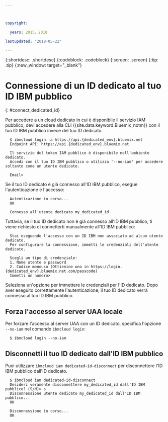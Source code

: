 ```yaml
---



copyright:

  years: 2015，2018

lastupdated: "2018-05-22"

---
```


{:shortdesc: .shortdesc}
{:codeblock: .codeblock}
{:screen: .screen}
{:tip: .tip}
{:new_window: target="_blank"}

# Connessione di un ID dedicato al tuo ID IBM pubblico
{: #connect_dedicated_id}

Per accedere a un cloud dedicato in cui è disponibile il servizio IAM pubblico, devi accedere alla CLI {{site.data.keyword.Bluemix_notm}} con il tuo ID IBM pubblico invece del tuo ID dedicato.


```
  $ ibmcloud login -a https://api.{dedicated_env}.bluemix.net
  Endpoint API: https://api.{dedicated_env}.bluemix.net

  Il servizio del token IAM pubblico è disponibile nell'ambiente dedicato.
  Accedi con il tuo ID IBM pubblico o utilizza '--no-iam' per accedere soltanto come un utente dedicato.

  Email>
```

Se il tuo ID dedicato è già connesso all'ID IBM pubblico, esegue l'autenticazione e l'accesso: 

```
  Autenticazione in corso...
  OK

  Connesso all'utente dedicato my_dedicated_id
```

Tuttavia, se il tuo ID dedicato non è già connesso all'ID IBM pubblico, ti viene richiesto di connetterti manualmente all'ID IBM pubblico: 

```
  Stai eseguendo l'accesso con un ID IBM non associato ad alcun utente dedicato.
  Per configurare la connessione, immetti le credenziali dell'utente dedicato.

  Scegli un tipo di credenziale:
  1. Nome utente e password
  2. Codice monouso (Ottienine uno in https://login.{dedicated_env}.bluemix.net.com/passcode)
  Immetti un numero>
```

Seleziona un'opzione per immettere le credenziali per l'ID dedicato. Dopo aver eseguito correttamente l'autenticazione, il tuo ID dedicato verrà connesso al tuo ID IBM pubblico.

## Forza l'accesso al server UAA locale

Per forzare l'accesso al server UAA con un ID dedicato, specifica l'opzione `--no-iam` nel comando `ibmcloud login`:

```
  $ ibmcloud login --no-iam
```

## Disconnetti il tuo ID dedicato dall'ID IBM pubblico 

Puoi utilizzare `ibmcloud iam dedicated-id-disconnect` per disconnettere l'ID IBM pubblico dall'ID dedicato.

```
  $ ibmcloud iam dedicated-id-disconnect
  Desideri veramente disconnettere my_dedicated_id dall'ID IBM pubblico? (S/N)> s
  Disconnessione utente dedicato my_dedicated_id dall'ID IBM pubblico...
  OK

  Disconnessione in corso...
  OK
```
